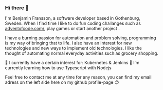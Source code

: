 ### Hi there 👋

I'm Benjamin Fransson, a software developer based in Gothenburg, Sweden. When I find time I like to do fun coding challanges such as [adventofcode.com/](https://adventofcode.com/), play games or start another project .

I have a burning passion for automation and problem solving, programming is my way of bringing that to life. I also have an interest for new technologies and new ways to implement old technologies. I like the thought of automating normal everyday activities such as grocery shopping.

🔭 I currently have a certain interest for: Kubernetes & Jenkins
🌱 I’m currently learning how to use Typescript with Nodejs

Feel free to contact me at any time for any reason, you can find my email adress on the left side here on my github profile-page 😊
